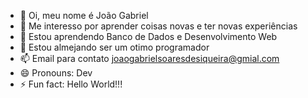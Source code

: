 - 👋 Oi, meu nome é João Gabriel
- 👀 Me interesso por aprender coisas novas e ter novas experiências
- 🌱 Estou aprendendo Banco de Dados e Desenvolvimento Web
- 💞️ Estou almejando ser um otimo programador
- 📫 Email para contato joaogabrielsoaresdesiqueira@gmial.com
- 😄 Pronouns: Dev
- ⚡ Fun fact: Hello World!!!
